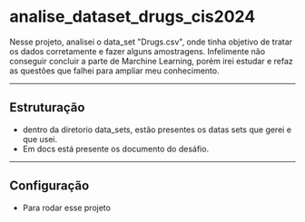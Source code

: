 # analise_dataset_drugs_cis2024

Nesse projeto, analisei o data_set "Drugs.csv", onde tinha objetivo de tratar os dados corretamente e fazer alguns amostragens. Infelimente não conseguir concluir a parte de Marchine Learning, porém irei estudar e refaz as questões que falhei para ampliar meu conhecimento.

---

## Estruturação

- dentro da diretorio data_sets, estão presentes os datas sets que gerei e que usei.
- Em docs está presente os documento do desáfio. 

---

## Configuração

- Para rodar esse projeto
